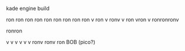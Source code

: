 kade engine build

ron
ron
ron
ron
ron
ron
ron
ron
ron
v
ron
v
ronv
v
ron
vron
v
ronronronv

ronron

v
v
v
v
v
v
ronv
ronv
ron
BOB
(pico?)

